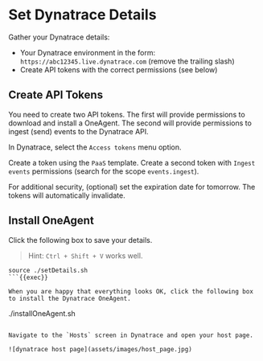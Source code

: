 # Set Dynatrace Details
Gather your Dynatrace details:

- Your Dynatrace environment in the form: `https://abc12345.live.dynatrace.com` (remove the trailing slash)
- Create API tokens with the correct permissions (see below)

## Create API Tokens
You need to create two API tokens. The first will provide permissions to download and install a OneAgent. The second will provide permissions to ingest (send) events to the Dynatrace API.

In Dynatrace, select the `Access tokens` menu option.

Create a token using the `PaaS` template.
Create a second token with `Ingest events` permissions (search for the scope `events.ingest`).

For additional security, (optional) set the expiration date for tomorrow. The tokens will automatically invalidate.

## Install OneAgent
Click the following box to save your details.

> Hint: `Ctrl + Shift + V` works well.

```
source ./setDetails.sh
```{{exec}}

When you are happy that everything looks OK, click the following box to install the Dynatrace OneAgent.

```
./installOneAgent.sh
```{{exec}}

Navigate to the `Hosts` screen in Dynatrace and open your host page.

![dynatrace host page](assets/images/host_page.jpg)